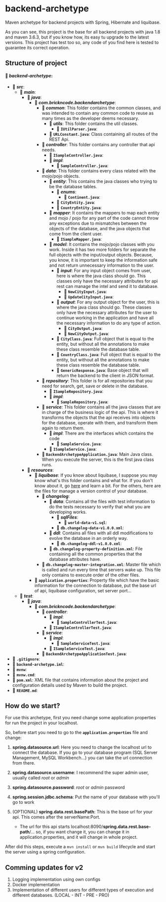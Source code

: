# backend-archetype
Maven archetype for backend projects with Spring, Hibernate and liquibase.

As you can see, this project is the base for all backend projects with java 1.8 and maven 3.6.3, but if you know how, its easy tu upgrade to the latest versions. This project has test too so, any code of you find here is tested to guarantee its correct operation.

## Structure of project

#### :file_folder: ***backend-archetype***:
* :file_folder: ***src***:
    * :file_folder: ***main***:
        * :file_folder: ***java***:
            * :file_folder: ***com.brickncode.backendarchetype***:
                * :file_folder: ***common***: This folder contains the common classes, and was intended to contain any common code to reuse as many times as the developer deems necessary.
                    * :file_folder: ***utils***: This folder contains the util classes.
                        * :page_facing_up: **`IUtilParser.java`**:
                    * :page_facing_up: **`URLConstant.java`**: Class containing all routes of the REST Api.
                * :file_folder: ***controller***: This folder contains any controller that api needs.
                    * :page_facing_up: **`ISampleController.java`**:
                    * :file_folder: ***impl***:
                      * :page_facing_up: **`SampleController.java`**:
                * :file_folder: ***data***: This folder contains every class related with the mojo/pojo objects.
                    * :file_folder: ***entity***: This contains the java classes who trying to be the database tables.
                        * :file_folder: ***enums***:
                          * :page_facing_up: **`Continent.java`**:
                        * :page_facing_up: **`CityEntity.java`**:
                        * :page_facing_up: **`CountryEntity.java`**:
                    * :file_folder: ***mapper***: It contains the mappers to map each entity and mojo / pojo for any part of the code cannot throw any exceptions due to mismatches between the objects of the database, and the java objects that come from the client user.
                        * :page_facing_up: **`ISampleMapper.java`**:
                    * :file_folder: ***model***: It contains the mojo/pojo classes with you work. Inside it has two more folders for separate the full objects with the input/output objects. Because, you know, it is important to keep the information safe and not return unnecessary information to the user.
                        * :file_folder: ***input***: For any input object comes from user, here is where the java class should go. This classes only have the necessary attributes for api rest can manage the intel and send it to database.
                            * :page_facing_up: **`NewCityInput.java`**:
                            * :page_facing_up: **`UpdateCityInput.java`**:
                        * :file_folder: ***output***: For any output object for the user, this is where the java class should go. These classes only have the necessary attributes for the user to continue working in the application and have all the necessary information to do any type of action.
                            * :page_facing_up: **`CityOutput.java`**:
                            * :page_facing_up: **`NewCityOutput.java`**:
                        * :page_facing_up: **`CityClass.java`**: Full object that is equal to the entity, but without all the annotations to make these class resemble the database table.
                        * :page_facing_up: **`CountryClass.java`**: Full object that is equal to the entity, but without all the annotations to make these class resemble the database table.
                        * :page_facing_up: **`GenericResponse.java`**: Base object that will return the backend to the client in JSON format.
                * :file_folder: ***repository***: This folder is for all repositories that you need for search, get, save or delete in the database.
                    * :page_facing_up: **`ISampleRepository.java`**:
                    * :file_folder: ***impl***:
                      * :page_facing_up: **`SampleRepository.java`**:
                * :file_folder: ***service***: This folder contains all the java classes that are in charge of the business logic of the api. This is where it transforms the objects that the api receives into objects for the database, operate with them, and transform them again to return them.
                    * :file_folder: ***impl***: There are the interfaces which contains the code
                        * :page_facing_up: **`SampleService.java`**:
                    * :page_facing_up: **`ISampleService.java`**:
                * :page_facing_up: **`BackendArchetypeApplication.java`**: Main Java class. When you execute the server, this is the first java class runs.
        * :file_folder: ***resources***:
            * :file_folder: ***liquibase***: If you know about liquibase, I suppose you may know what's this folder contains and what for. If you don't know about it, go [here](https://www.liquibase.org/) and learn a bit. For the others, here are the files for manage a version control of your database.
                * :file_folder: ***changelog***:
                    * :file_folder: ***data***: Contains all the files with test information to do the tests necessary to verify that what you are developing works.
                        * :file_folder: ***sqlFiles***:
                          * :page_facing_up: **`world-data-v1.sql`**:
                        * :page_facing_up: **`db.changelog-data-v1.0.0.xml`**:
                    * :file_folder: ***ddl***: Contains all files with all ddl modifications to evolve the database in an orderly way.
                        * :page_facing_up: **`db.changelog-ddl-v1.0.0.xml`**:
                    * :page_facing_up: **`db.changelog-property-definition.xml`**: File containing all the common properties that the database attributes have.
                * :page_facing_up: **`db.changelog-master-integration.xml`**: Master file which is called and run every time that servers wake up. This file only contains to execute order of the other files.
            * :page_facing_up: **`application.properties`**: Property file which have the basic information for the connection to database, put the base url of api, liquibase configuration, set server port...
    * :file_folder: ***test***:
        * :file_folder: ***java***:
            * :file_folder: ***com.brickncode.backendarchetype***:
                * :file_folder: ***controller***:
                    * :file_folder: ***impl***:
                      * :page_facing_up: **`SampleControllerTest.java`**:
                    * :page_facing_up: **`ISampleControllerTest.java`**:
                * :file_folder: ***service***:
                  * :file_folder: ***impl***:
                      * :page_facing_up: **`SampleServiceTest.java`**:
                  * :page_facing_up: **`ISampleServiceTest.java`**:
                * :page_facing_up: **`BackendArchetypeApplicationTest.java`**:
* :page_facing_up: **`.gitignore`**:
* :page_facing_up: **`backend-archetype.iml`**:
* :page_facing_up: **`mvnw`**:
* :page_facing_up: **`mvnw.cmd`**:
* :page_facing_up: **`pom.xml`**: XML file that contains information about the project and configuration details used by Maven to build the project.
* :page_facing_up: **`README.md`**:

## How do we start?

For use this archetype, first you need change some application properties for run the project in your localhost.

So, before start you need to go to the **`application.properties`** file and change:

1) **spring.datasource.url**: Here you need to change the localhost url to connect the database. If you go to your database program (SQL Server Management, MySQL Workbench...) you can take the url connection from there.

2) **spring.datasource.username**: I recommend the super admin user, usually called *root* or *admin*

3) **spring.datasource.password**: *root* or *admin* password

4) **spring.session.jdbc.schema**: Put the name of your database with you'll go to work

5) (OPTIONAL) **spring.data.rest.basePath**: This is the base url for your api. This comes after the serverName:Port.
    - The url for this api starts localhost:8090/**spring.data.rest.base-path**/... so, if you want change it, you can change it in application.properties, and it will change in whole project.

After did this steps, execute a `mvn install` or `mvn build` lifecycle and start the server using a spring configuration.



## Comming updates for v2

1) Logging implementation using own configs
2) Docker implementation
3) Implementation of different users for different types of execution and different databases. (LOCAL - INT - PRE - PRO)
